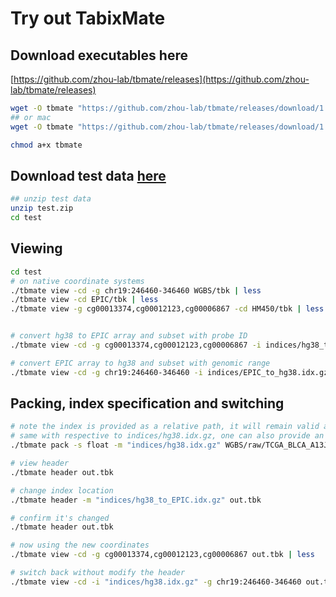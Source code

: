 # Try out TabixMate
## Download executables here
[https://github.com/zhou-lab/tbmate/releases](https://github.com/zhou-lab/tbmate/releases)

```sh
wget -O tbmate "https://github.com/zhou-lab/tbmate/releases/download/1.3.20200905/tbmate_linux_amd64"
## or mac
wget -O tbmate "https://github.com/zhou-lab/tbmate/releases/download/1.3.20200905/tbmate_darwin_amd64"

chmod a+x tbmate
```

## Download test data [here](https://www.dropbox.com/s/traeqvfqf3qtat4/test.zip?dl=1)

```sh
## unzip test data
unzip test.zip
cd test
```


## Viewing

```sh
cd test
# on native coordinate systems
./tbmate view -cd -g chr19:246460-346460 WGBS/tbk | less
./tbmate view -cd EPIC/tbk | less
./tbmate view -g cg00013374,cg00012123,cg00006867 -cd HM450/tbk | less


# convert hg38 to EPIC array and subset with probe ID
./tbmate view -cd -g cg00013374,cg00012123,cg00006867 -i indices/hg38_to_EPIC.idx.gz WGBS/tbk | less

# convert EPIC array to hg38 and subset with genomic range
./tbmate view -cd -g chr19:246460-346460 -i indices/EPIC_to_hg38.idx.gz WGBS/tbk | less

```

## Packing, index specification and switching

```sh
# note the index is provided as a relative path, it will remain valid as long as out.tbk is kept relatively
# same with respective to indices/hg38.idx.gz, one can also provide an absolute path
./tbmate pack -s float -m "indices/hg38.idx.gz" WGBS/raw/TCGA_BLCA_A13J_cpg.gz out.tbk

# view header
./tbmate header out.tbk

# change index location
./tbmate header -m "indices/hg38_to_EPIC.idx.gz" out.tbk

# confirm it's changed
./tbmate header out.tbk

# now using the new coordinates
./tbmate view -cd -g cg00013374,cg00012123,cg00006867 out.tbk | less

# switch back without modify the header
./tbmate view -cd -i "indices/hg38.idx.gz" -g chr19:246460-346460 out.tbk | less

```
